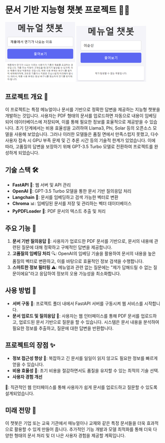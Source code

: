 # 문서 기반 지능형 챗봇 프로젝트 📘🤖
<img src="1.png" alt="예시 이미지 1" width="45%" > <img src="2.png" alt="예시 이미지 2" width="45%">

## 프로젝트 개요 🌟
이 프로젝트는 특정 메뉴얼이나 문서를 기반으로 정확한 답변을 제공하는 지능형 챗봇을 개발하는 것입니다. 사용자는 PDF 형태의 문서를 업로드하면 자동으로 내용이 임베딩되어 데이터베이스에 저장되며, 이를 통해 필요한 정보를 효율적으로 제공받을 수 있습니다. 초기 단계에서는 비용 효율성을 고려하여 Llama3, Phi, Solar 등의 오픈소스 모델을 사용해 보았습니다. 그러나 이러한 모델들은 품질 면에서 만족스럽지 못했고, 다수 사용자 접속 시 GPU 부족 문제 및 긴 추론 시간 등의 기술적 한계가 있었습니다. 이에 따라, 고품질의 답변을 보장하기 위해 GPT-3.5 Turbo 모델로 전환하여 프로젝트를 완성하게 되었습니다.

## 기술 스택 🛠️
- **FastAPI** 🚀: 웹 서버 및 API 관리
- **OpenAI** 🧠: GPT-3.5 Turbo 모델을 통한 문서 기반 질의응답 처리
- **Langchain** 🔗: 문서를 임베딩하고 검색 가능한 벡터로 변환
- **Chroma** 📊: 임베딩된 문서를 저장 및 관리하는 벡터 데이터베이스
- **PyPDFLoader** 📄: PDF 문서의 텍스트 추출 및 처리

## 주요 기능 📌
1. **문서 기반 질의응답** 📖: 사용자가 업로드한 PDF 문서를 기반으로, 문서의 내용에 관련된 질문에 대해 정확하고 구체적인 답변을 제공합니다.
2. **고품질의 임베딩 처리** 🔍: OpenAI의 임베딩 기술을 활용하여 문서의 내용을 높은 품질의 벡터로 변환하고, 이를 바탕으로 효율적인 정보 검색을 수행합니다.
3. **스마트한 정보 필터링** ⚠️: 메뉴얼과 관련 없는 질문에는 "제가 답해드릴 수 없는 질문이에요"라고 응답하여 정보의 오용 가능성을 최소화합니다.

## 사용 방법 📑
- **서버 구동** 🔌: 프로젝트 폴더 내에서 FastAPI 서버를 구동시켜 웹 서비스를 시작합니다.
- **문서 업로드 및 질의응답** 💬: 사용자는 웹 인터페이스를 통해 PDF 문서를 업로드하고, 업로드된 문서 기반으로 질문을 할 수 있습니다. 시스템은 문서 내용을 분석하여 필요한 정보를 추출하고, 질문에 대한 답변을 반환합니다.

## 프로젝트의 장점 ✨
- **정보 접근성 향상** 🚀: 복잡하고 긴 문서를 일일이 읽지 않고도 필요한 정보를 빠르게 얻을 수 있습니다.
- **비용 효율성** 💸: 초기 비용을 절감하면서도 품질을 유지할 수 있는 최적의 기술 선택.
- **사용자 경험 개선**

 🙌: 직관적인 웹 인터페이스를 통해 사용자가 쉽게 문서를 업로드하고 질문할 수 있도록 설계되었습니다.

## 미래 전망 🔮
이 챗봇은 기업 또는 교육 기관에서 매뉴얼이나 교재와 같은 특정 문서들을 더욱 효과적으로 활용할 수 있게 만들어 줍니다. 추가적인 기능 개발과 모델 최적화를 통해 더욱 다양한 형태의 문서 처리 및 더 나은 사용자 경험을 제공할 계획입니다.
